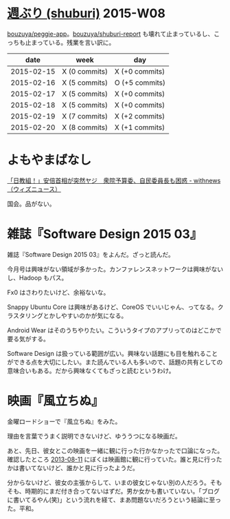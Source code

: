 # [週ぶり (shuburi)][shuburi] 2015-W08

[bouzuya/peggie-app][]。[bouzuya/shuburi-report][] も壊れて止まっているし、こっちも止まっている。残業を言い訳に。

date       | week           | day
-----------|----------------|-----------------
2015-02-15 | X (0 commits)  | X (+0 commits)
2015-02-16 | X (5 commits)  | O (+5 commits)
2015-02-17 | X (5 commits)  | X (+0 commits)
2015-02-18 | X (5 commits)  | X (+0 commits)
2015-02-19 | X (7 commits)  | X (+2 commits)
2015-02-20 | X (8 commits)  | X (+1 commits)

# よもやまばなし

[「日教組！」安倍首相が突然ヤジ　衆院予算委、自民委員長も困惑 - withnews（ウィズニュース）](http://b.hatena.ne.jp/bouzuya/20150220#bookmark-242131703)

国会。品がない。

# 雑誌『Software Design 2015 03』

雑誌『Software Design 2015 03』をよんだ。ざっと読んだ。

今月号は興味がない領域が多かった。カンファレンスネットワークは興味がないし、Hadoop もパス。

Fx0 はさわりたいけど、余裕ないな。

Snappy Ubuntu Core は興味があるけど、CoreOS でいいじゃん、ってなる。クラスタリングとかしやすいのかが気になる。

Android Wear はそのうちやりたい。こういうタイプのアプリってのはどこかで要る気がする。

Software Design は扱っている範囲が広い。興味ない話題にも目を触れることができる点を大切にしたい。また読んでいる人も多いので、話題の共有としての意味合いもある。だから興味なくてもざっと読むというわけ。

# 映画『風立ちぬ』

金曜ロードショーで『風立ちぬ』をみた。

理由を言葉でうまく説明できないけど、ゆううつになる映画だ。

あと、先日、彼女とこの映画を一緒に観に行った行かなかったで口論になった。確認したところ [2013-08-11][] にぼくは映画館に観に行っていた。誰と見に行ったかは書いてないけど、誰かと見に行ったようだ。

分からないけど、彼女の主張からして、いまの彼女じゃない別の人だろう。そもそも、時期的にまだ付き合ってないはずだ。男か女かも書いていない。「ブログに書いてるやん(笑)」という流れを経て、まあ問題ないだろうという結論に至った。平和。

[shuburi]: http://shuburi.org
[2013-08-11]: http://blog.bouzuya.net/2013/08/11/
[bouzuya/peggie-app]: https://github.com/bouzuya/peggie-app
[bouzuya/shuburi-report]: https://github.com/bouzuya/shuburi-report
